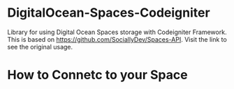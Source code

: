 # DigitalOcean-Spaces-Codeigniter
Library for using Digital Ocean Spaces  storage with Codeigniter Framework.
This is based on https://github.com/SociallyDev/Spaces-API.
Visit the link to see the original usage.

<h1>How to Connetc to your Space</h1>
